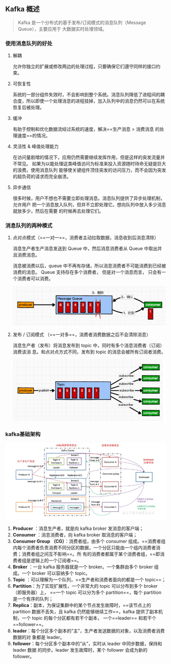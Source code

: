 ## Kafka 概述

> Kafka 是一个分布式的基于发布/订阅模式的消息队列（Message Queue），主要应用于 大数据实时处理领域。

### 使用消息队列的好处

1. 解耦

   允许你独立的扩展或修改两边的处理过程，只要确保它们遵守同样的接口约束。

2. 可恢复性

   系统的一部分组件失效时，不会影响到整个系统。消息队列降低了进程间的耦合度，所以即使一个处理消息的进程挂掉，加入队列中的消息仍然可以在系统恢复后被处理。

3. 缓冲

   有助于控制和优化数据流经过系统的速度，解决==生产消息 > 消费消息 的处理速度==的情况。

4. 灵活性 & 峰值处理能力

   在访问量剧增的情况下，应用仍然需要继续发挥作用，但是这样的突发流量并不常见。 如果为以能处理这类峰值访问为标准来投入资源随时待命无疑是巨大的浪费。使用消息队列 能够使关键组件顶住突发的访问压力，而不会因为突发的超负荷的请求而完全崩溃。

5. 异步通信

   很多时候，用户不想也不需要立即处理消息。消息队列提供了异步处理机制，允许用户 把一个消息放入队列，但并不立即处理它。想向队列中放入多少消息就放多少，然后在需要 的时候再去处理它们。

### 消息队列的两种模式

1. 点对点模式（==一对一==，消费者主动拉取数据，消息收到后消息清除）

   消息生产者生产消息发送到 Queue 中，然后消息消费者从 Queue 中取出并且消费消息。

   消息被消费以后，queue 中不再有存储，所以消息消费者不可能消费到已经被消费的消息。 Queue 支持存在多个消费者， 但是对一个消息而言， 只会有一个消费者可以消费。

   ![kafka01](pic/kafka01.png)

2. 发布 / 订阅模式 （==一对多==，消费者消费数据之后不会清除消息）

   消息生产者（发布）将消息发布到 topic 中，同时有多个消息消费者（订阅）消费该消 息。和点对点方式不同，发布到 topic 的消息会被所有订阅者消费。

   ![kafka01](pic/kafka02.png)



### kafka基础架构

![kafka03](pic/kafka03.jpeg)

1. **Producer** ：消息生产者，就是向 kafka broker 发消息的客户端；
2. **Consumer** ：消息消费者，向 kafka broker 取消息的客户端；
3. **Consumer Group （CG）**：消费者组，由多个 consumer 组成。==消费者组内每个消费者负责消费不同分区的数据，一个分区只能由一个组内消费者消费；消费者组之间互不影响==。所 有的消费者都属于某个消费者组，==即消费者组是逻辑上的一个订阅者==。
4. **Broker** ：一台 kafka 服务器就是一个 broker。一个集群由多个 broker 组成。一个 broker 可以容纳多个 topic。
5. **Topic** ：可以理解为一个队列，==生产者和消费者面向的都是一个 topic==；
6. **Partition**：为了实现扩展性，一个非常大的 topic 可以分布到多个 broker（即服务器）上， ==一个 topic 可以分为多个 partition==，每个 partition 是一个有序的队列；
7. **Replica**：副本，为保证集群中的某个节点发生故障时，==该节点上的 partition 数据不丢失，且 kafka 仍然能够继续工作==，kafka 提供了副本机制，一个 topic 的每个分区都有若干个副本， 一个==leader== 和若干个 ==follower==。
8. **leader**：每个分区多个副本的“主”，生产者发送数据的对象，以及消费者消费数据的对 象都是 leader。
9. **follower**：每个分区多个副本中的“从”，实时从 leader 中同步数据，保持和 leader 数据 的同步。leader 发生故障时，某个 follower 会成为新的 follower。

